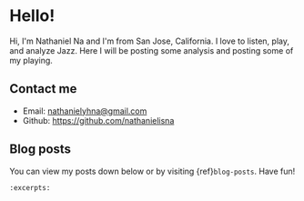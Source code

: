 # Hello!

Hi, I'm Nathaniel Na and I'm from San Jose, California. I love to listen, play, and analyze Jazz. Here I will be posting some analysis and posting some of my playing. 


## Contact me

- Email: <a href="mailto:nathanielyhna@gmail.com">nathanielyhna@gmail.com</a>
- Github: https://github.com/nathanielisna

## Blog posts

You can view my posts down below or by visiting {ref}`blog-posts`. Have fun!
<!-- Here is an atom feed {ref}`blog-feed`. -->

```{postlist}
:excerpts:
```